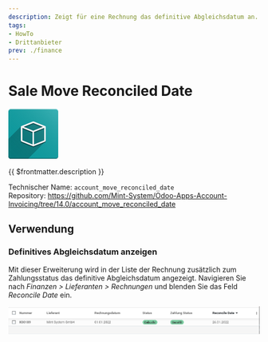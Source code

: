 ```yaml
---
description: Zeigt für eine Rechnung das definitive Abgleichsdatum an.
tags:
- HowTo
- Drittanbieter
prev: ./finance
---
```

# Sale Move Reconciled Date
![icon_oms_box](assets/icon_oms_box.png)

{{ $frontmatter.description }}

Technischer Name: `account_move_reconciled_date`\
Repository: <https://github.com/Mint-System/Odoo-Apps-Account-Invoicing/tree/14.0/account_move_reconciled_date>

## Verwendung

### Definitives Abgleichsdatum anzeigen

Mit dieser Erweiterung wird in der Liste der Rechnung zusätzlich zum Zahlungsstatus das definitive Abgleichsdatum angezeigt. Navigieren Sie nach *Finanzen > Lieferanten > Rechnungen* und blenden Sie das Feld *Reconcile Date* ein.

![Sale Move Reconciled Date](assets/Sale%20Move%20Reconciled%20Date.png)